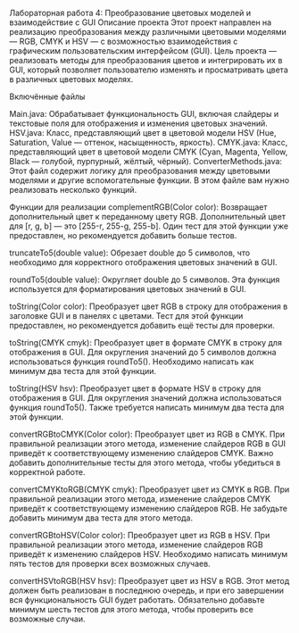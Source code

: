 Лабораторная работа 4: Преобразование цветовых моделей и взаимодействие с GUI
Описание проекта
Этот проект направлен на реализацию преобразования между различными цветовыми моделями — RGB, CMYK и HSV — с возможностью взаимодействия с графическим пользовательским интерфейсом (GUI). Цель проекта — реализовать методы для преобразования цветов и интегрировать их в GUI, который позволяет пользователю изменять и просматривать цвета в различных цветовых моделях.


Включённые файлы

Main.java: Обрабатывает функциональность GUI, включая слайдеры и текстовые поля для отображения и изменения цветовых значений.
HSV.java: Класс, представляющий цвет в цветовой модели HSV (Hue, Saturation, Value — оттенок, насыщенность, яркость).
CMYK.java: Класс, представляющий цвет в цветовой модели CMYK (Cyan, Magenta, Yellow, Black — голубой, пурпурный, жёлтый, чёрный).
ConverterMethods.java: Этот файл содержит логику для преобразования между цветовыми моделями и другие вспомогательные функции. В этом файле вам нужно реализовать несколько функций.

Функции для реализации
complementRGB(Color color):
Возвращает дополнительный цвет к переданному цвету RGB. Дополнительный цвет для [r, g, b] — это [255-r, 255-g, 255-b].
Один тест для этой функции уже предоставлен, но рекомендуется добавить больше тестов.

truncateTo5(double value):
Обрезает double до 5 символов, что необходимо для корректного отображения цветовых значений в GUI.

roundTo5(double value):
Округляет double до 5 символов. Эта функция используется для форматирования цветовых значений в GUI.

toString(Color color):
Преобразует цвет RGB в строку для отображения в заголовке GUI и в панелях с цветами. Тест для этой функции предоставлен, но рекомендуется добавить ещё тесты для проверки.

toString(CMYK cmyk):
Преобразует цвет в формате CMYK в строку для отображения в GUI. Для округления значений до 5 символов должна использоваться функция roundTo5(). Необходимо написать как минимум два теста для этой функции.

toString(HSV hsv):
Преобразует цвет в формате HSV в строку для отображения в GUI. Для округления значений должна использоваться функция roundTo5(). Также требуется написать минимум два теста для этой функции.

convertRGBtoCMYK(Color color):
Преобразует цвет из RGB в CMYK. При правильной реализации этого метода, изменение слайдеров RGB в GUI приведёт к соответствующему изменению слайдеров CMYK. Важно добавить дополнительные тесты для этого метода, чтобы убедиться в корректной работе.

convertCMYKtoRGB(CMYK cmyk):
Преобразует цвет из CMYK в RGB. При правильной реализации этого метода, изменение слайдеров CMYK приведёт к соответствующему изменению слайдеров RGB. Не забудьте добавить минимум два теста для этого метода.

convertRGBtoHSV(Color color):
Преобразует цвет из RGB в HSV. При правильной реализации этого метода, изменение слайдеров RGB приведёт к изменению слайдеров HSV. Необходимо написать минимум пять тестов для проверки всех возможных случаев.

convertHSVtoRGB(HSV hsv):
Преобразует цвет из HSV в RGB. Этот метод должен быть реализован в последнюю очередь, и при его завершении вся функциональность GUI будет работать. Обязательно добавьте минимум шесть тестов для этого метода, чтобы проверить все возможные случаи.
